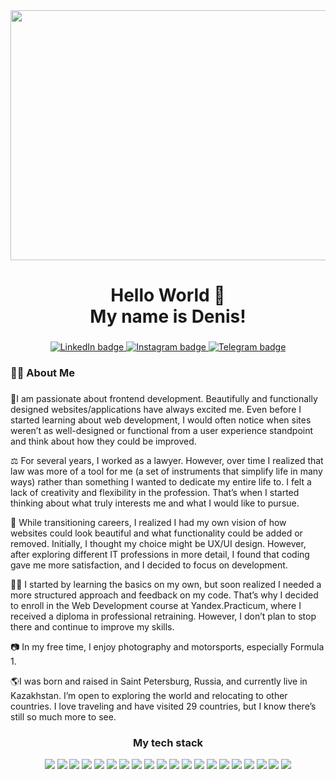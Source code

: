 <div align="center">
  <img height="400" width="600" src="https://media.giphy.com/media/v1.Y2lkPTc5MGI3NjExeXRhNTVoNmxpbDUya3pjNjR6cTY5MTduenY4NTJqaDRhaGhzZ3VmcSZlcD12MV9pbnRlcm5hbF9naWZfYnlfaWQmY3Q9Zw/2IudUHdI075HL02Pkk/giphy.gif"  />
</div>


###

<h1 align="center">Hello World 🖖 <br>My name is Denis! <br> </h1></h1>

###

<div align="center">
  <a href="https://www.linkedin.com/in/borove4ik/-955b71a7/" target="_blank">
    <img src="https://img.shields.io/badge/LinkedIn-0077B5?style=for-the-badge&logo=linkedin&logoColor=white" alt="LinkedIn badge"/>
  </a>
  <a href="https://www.instagram.com/borove4ik/" target="_blank">
    <img src="https://img.shields.io/badge/Instagram-fe4164?style=for-the-badge&logo=instagram&logoColor=white" alt="Instagram badge" />
  </a>
  <a href="https://t.me/borove4ik" target="_blank">
      <img src="https://img.shields.io/badge/-Telegram-0088cc.svg?style=for-the-badge&logo=telegram&logoColor=white" alt="Telegram badge">
  </a>

###

<h3 align="left">👩‍💻  About Me</h3>

###

<p align="left">🐧I am passionate about frontend development. Beautifully and functionally designed websites/applications have always excited me. Even before I started learning about web development, I would often notice when sites weren’t as well-designed or functional from a user experience standpoint and think about how they could be improved.</p>

<p align="left">⚖️ For several years, I worked as a lawyer. However, over time I realized that law was more of a tool for me (a set of instruments that simplify life in many ways) rather than something I wanted to dedicate my entire life to. I felt a lack of creativity and flexibility in the profession. That’s when I started thinking about what truly interests me and what I would like to pursue. </p>

<p align="left">👀 While transitioning careers, I realized I had my own vision of how websites could look beautiful and what functionality could be added or removed. Initially, I thought my choice might be UX/UI design. However, after exploring different IT professions in more detail, I found that coding gave me more satisfaction, and I decided to focus on development.</p>

<p align="left">👨‍🎓 I started by learning the basics on my own, but soon realized I needed a more structured approach and feedback on my code. That’s why I decided to enroll in the Web Development course at Yandex.Practicum, where I received a diploma in professional retraining. However, I don’t plan to stop there and continue to improve my skills.</p>

<p align="left">📷 In my free time, I enjoy photography and motorsports, especially Formula 1.</p>

<p align="left">🌎I was born and raised in Saint Petersburg, Russia, and currently live in Kazakhstan. I’m open to exploring the world and relocating to other countries. I love traveling and have visited 29 countries, but I know there’s still so much more to see.</p>

###


### My tech stack

<img src="https://img.shields.io/badge/Javascript-F7DF1E?style=for-the-badge&logo=javascript&logoColor=black"> <img src="https://img.shields.io/badge/HTML-black?style=for-the-badge&logo=HTML5&logoColor=FF4500"> <img src="https://img.shields.io/badge/CSS-663399?style=for-the-badge&logo=CSS3&logoColor=white"> <img src="https://img.shields.io/badge/React-61DAFB?style=for-the-badge&logo=React&logoColor=black"> <img src="https://img.shields.io/badge/Git-FF4500?style=for-the-badge&logo=Git&logoColor=black"> <img src="https://img.shields.io/badge/Figma-black?style=for-the-badge&logo=Figma&logoColor=FF00FF"> <img src="https://img.shields.io/badge/Node JS-228B22?style=for-the-badge&logo=nodedotjs&logoColor=black"> <img src="https://img.shields.io/badge/Express JS-black?style=for-the-badge&logo=express&logoColor=FF69B4"> <img src="https://img.shields.io/badge/Mongo DB-228B22?style=for-the-badge&logo=mongodb&logoColor=black"> <img src="https://img.shields.io/badge/JWT-black?style=for-the-badge&logo=jsonwebtokens&logoColor=7FFFD4"> <img src="https://img.shields.io/badge/Vite-8A2BE2?style=for-the-badge&logo=vite&logoColor=FF6347"> <img src="https://img.shields.io/badge/prettier-black?style=for-the-badge&logo=prettier&logoColor=C0C0C0"> <img src="https://img.shields.io/badge/VS Code-191970?style=for-the-badge&logo=visualstudiocode&logoColor=00FFFF"> <img src="https://img.shields.io/badge/webpack-black?style=for-the-badge&logo=webpack&logoColor=FFFAFA"> <img src="https://img.shields.io/badge/postman-FF4500?style=for-the-badge&logo=postman&logoColor=483D8B"> <img src="https://img.shields.io/badge/es lint-black?style=for-the-badge&logo=eslint&logoColor=4169E1"> <img src="https://img.shields.io/badge/npm-B22222?style=for-the-badge&logo=npm&logoColor=white"> <img src="https://img.shields.io/badge/nginx-black?style=for-the-badge&logo=nginx&logoColor=7FFF00"> <img src="https://img.shields.io/badge/django-2E8B57?style=for-the-badge&logo=django&logoColor=white"> <img src="https://img.shields.io/badge/Docker-00BFFF?style=for-the-badge&logo=docker&logoColor=white">

